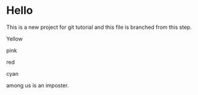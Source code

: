 # Hello
This is a new project for git tutorial and this file is branched from this step.

Yellow 

pink

red

cyan

among us is an imposter.
